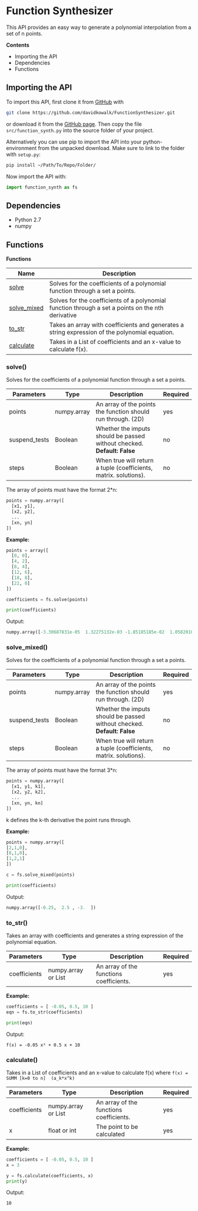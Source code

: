 # Function Synthesizer

This API provides an easy way to generate a polynomial interpolation from a set of n points.

**Contents**
- Importing the API
- Dependencies
- Functions

## Importing the API
To import this API, first clone it from [GitHub](http://github.com/davidkowalk/FunctionSynthesizer) with

```bash
git clone https://github.com/davidkowalk/FunctionSynthesizer.git
```
or download it from the [GitHub page](http://github.com/DapfiDuck/FunctionSynthesizer).
Then copy the file ``src/function_synth.py`` into the source folder of your project.

Alternatively you can use pip to import the API into your python-environment from the unpacked download. Make sure to link to the folder with ``setup.py``:
```bash
pip install ~/Path/To/Repo/Folder/
```

Now import the API with:
```python
import function_synth as fs
```

## Dependencies
- Python 2.7
- numpy

## Functions

**Functions**

|            Name             | Description |
|-----------------------------|-------------|
| [solve](#solve)             | Solves for the coefficients of a polynomial function through a set a points.
| [solve_mixed](#solve_mixed) | Solves for the coefficients of a polynomial function through a set a points on the nth derivative
| [to_str](#to_str)           | Takes an array with coefficients and generates a string expression of the polynomial equation.
| [calculate](#calculate)     | Takes in a List of coefficients and an x-value to calculate f(x).

### solve()

Solves for the coefficients of a polynomial function through a set a points.

|   Parameters  |     Type    |Description|Required|
|---------------|-------------|-----------|--------|
| points        | numpy.array | An array of the points the function should run through. (2D)            | yes |
| suspend_tests | Boolean     | Whether the imputs should be passed without checked. **Default: False** | no  |
| steps         | Boolean     | When true will return a tuple (coefficients, matrix. solutions).        | no  |

The array of points must have the format 2*n:
```python
points = numpy.array([
  [x1, y1],
  [x2, y2],
  ...
  [xn, yn]
])
```

**Example:**

```python
points = array([
  [0, 0],
  [4, 2],
  [8, 4],
  [12, 6],
  [18, 8],
  [22, 0]
])

coefficients = fs.solve(points)

print(coefficients)
```

Output:
```python
numpy.array([-3.30687831e-05  1.32275132e-03 -1.85185185e-02  1.05820106e-01  2.96825397e-01  0.00000000e+00])
```

### solve_mixed()

Solves for the coefficients of a polynomial function through a set a points.

|   Parameters  |     Type    |Description|Required|
|---------------|-------------|-----------|--------|
| points        | numpy.array | An array of the points the function should run through. (2D)            | yes |
| suspend_tests | Boolean     | Whether the imputs should be passed without checked. **Default: False** | no  |
| steps         | Boolean     | When true will return a tuple (coefficients, matrix. solutions).        | no  |

The array of points must have the format 3*n:
```python
points = numpy.array([
  [x1, y1, k1],
  [x2, y2, k2],
  ...
  [xn, yn, kn]
])
```
k defines the k-th derivative the point runs through.

**Example:**

```python
points = numpy.array([
[2,1,0],
[8,1,0],
[1,2,1]
])

c = fs.solve_mixed(points)

print(coefficients)
```

Output:
```python
numpy.array([-0.25,  2.5 , -3.  ])
```

### to_str()

Takes an array with coefficients and generates a string expression of the polynomial equation.

|   Parameters  |     Type    |Description|Required|
|---------------|-------------|-----------|--------|
| coefficients  | numpy.array or List | An array of the functions coefficients.| yes |

**Example:**
```python
coefficients = [ -0.05, 0.5, 10 ]
eqn = fs.to_str(coefficients)

print(eqn)
```
Output:
```
f(x) = -0.05 x² + 0.5 x + 10
```

### calculate()

Takes in a List of coefficients and an x-value to calculate f(x) where ``f(x) = SUMM [k=0 to n]  (a_k*x^k)``

|   Parameters  |     Type    |Description|Required|
|---------------|-------------|-----------|--------|
| coefficients  | numpy.array or List | An array of the functions coefficients.| yes |
| x             | float or int        | The point to be calculated | yes |

**Example:**

```python
coefficients = [ -0.05, 0.5, 10 ]
x = 3

y = fs.calculate(coefficients, x)
print(y)
```
Output:
```
10
```
